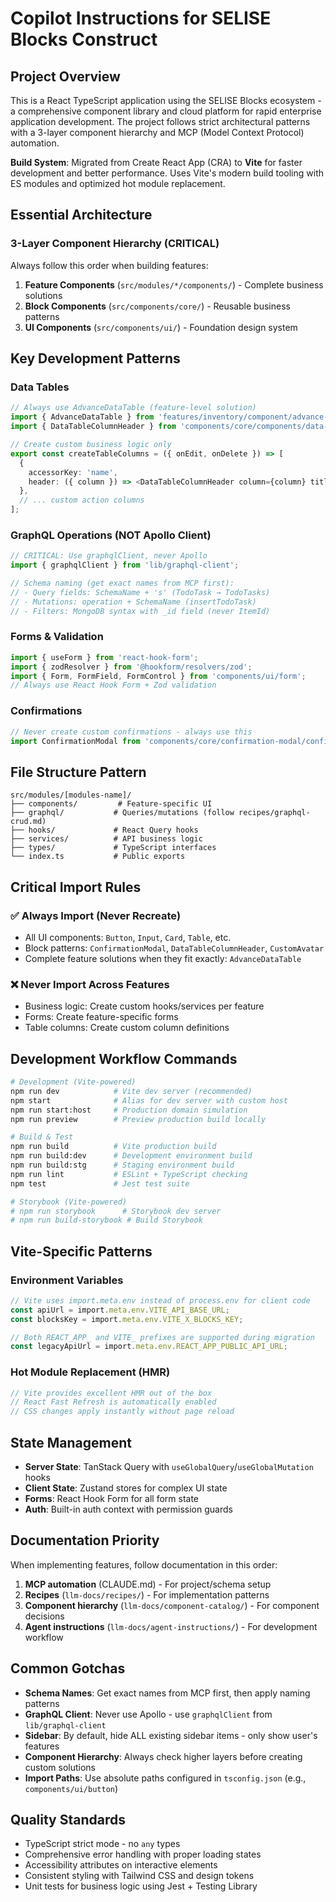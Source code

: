 # Copilot Instructions for SELISE Blocks Construct

## Project Overview

This is a React TypeScript application using the SELISE Blocks ecosystem - a comprehensive component library and cloud platform for rapid enterprise application development. The project follows strict architectural patterns with a 3-layer component hierarchy and MCP (Model Context Protocol) automation.

**Build System**: Migrated from Create React App (CRA) to **Vite** for faster development and better performance. Uses Vite's modern build tooling with ES modules and optimized hot module replacement.

## Essential Architecture

### 3-Layer Component Hierarchy (CRITICAL)

Always follow this order when building features:

1. **Feature Components** (`src/modules/*/components/`) - Complete business solutions
2. **Block Components** (`src/components/core/`) - Reusable business patterns
3. **UI Components** (`src/components/ui/`) - Foundation design system

## Key Development Patterns

### Data Tables

```typescript
// Always use AdvanceDataTable (feature-level solution)
import { AdvanceDataTable } from 'features/inventory/component/advance-data-table/advance-data-table'
import { DataTableColumnHeader } from 'components/core/components/data-table/data-table-column-header'

// Create custom business logic only
export const createTableColumns = ({ onEdit, onDelete }) => [
  {
    accessorKey: 'name',
    header: ({ column }) => <DataTableColumnHeader column={column} title="Name" />,
  },
  // ... custom action columns
];
```

### GraphQL Operations (NOT Apollo Client)

```typescript
// CRITICAL: Use graphqlClient, never Apollo
import { graphqlClient } from 'lib/graphql-client';

// Schema naming (get exact names from MCP first):
// - Query fields: SchemaName + 's' (TodoTask → TodoTasks)
// - Mutations: operation + SchemaName (insertTodoTask)
// - Filters: MongoDB syntax with _id field (never ItemId)
```

### Forms & Validation

```typescript
import { useForm } from 'react-hook-form';
import { zodResolver } from '@hookform/resolvers/zod';
import { Form, FormField, FormControl } from 'components/ui/form';
// Always use React Hook Form + Zod validation
```

### Confirmations

```typescript
// Never create custom confirmations - always use this
import ConfirmationModal from 'components/core/confirmation-modal/confirmation-modal';
```

## File Structure Pattern

```
src/modules/[modules-name]/
├── components/         # Feature-specific UI
├── graphql/           # Queries/mutations (follow recipes/graphql-crud.md)
├── hooks/             # React Query hooks
├── services/          # API business logic
├── types/             # TypeScript interfaces
└── index.ts           # Public exports
```

## Critical Import Rules

### ✅ Always Import (Never Recreate)

- All UI components: `Button`, `Input`, `Card`, `Table`, etc.
- Block patterns: `ConfirmationModal`, `DataTableColumnHeader`, `CustomAvatar`
- Complete feature solutions when they fit exactly: `AdvanceDataTable`

### ❌ Never Import Across Features

- Business logic: Create custom hooks/services per feature
- Forms: Create feature-specific forms
- Table columns: Create custom column definitions

## Development Workflow Commands

```bash
# Development (Vite-powered)
npm run dev            # Vite dev server (recommended)
npm start              # Alias for dev server with custom host
npm run start:host     # Production domain simulation
npm run preview        # Preview production build locally

# Build & Test
npm run build          # Vite production build
npm run build:dev      # Development environment build
npm run build:stg      # Staging environment build
npm run lint           # ESLint + TypeScript checking
npm test               # Jest test suite

# Storybook (Vite-powered)
# npm run storybook      # Storybook dev server
# npm run build-storybook # Build Storybook
```

## Vite-Specific Patterns

### Environment Variables

```typescript
// Vite uses import.meta.env instead of process.env for client code
const apiUrl = import.meta.env.VITE_API_BASE_URL;
const blocksKey = import.meta.env.VITE_X_BLOCKS_KEY;

// Both REACT_APP_ and VITE_ prefixes are supported during migration
const legacyApiUrl = import.meta.env.REACT_APP_PUBLIC_API_URL;
```

### Hot Module Replacement (HMR)

```typescript
// Vite provides excellent HMR out of the box
// React Fast Refresh is automatically enabled
// CSS changes apply instantly without page reload
```

## State Management

- **Server State**: TanStack Query with `useGlobalQuery`/`useGlobalMutation` hooks
- **Client State**: Zustand stores for complex UI state
- **Forms**: React Hook Form for all form state
- **Auth**: Built-in auth context with permission guards

## Documentation Priority

When implementing features, follow documentation in this order:

1. **MCP automation** (CLAUDE.md) - For project/schema setup
2. **Recipes** (`llm-docs/recipes/`) - For implementation patterns
3. **Component hierarchy** (`llm-docs/component-catalog/`) - For component decisions
4. **Agent instructions** (`llm-docs/agent-instructions/`) - For development workflow

## Common Gotchas

- **Schema Names**: Get exact names from MCP first, then apply naming patterns
- **GraphQL Client**: Never use Apollo - use `graphqlClient` from `lib/graphql-client`
- **Sidebar**: By default, hide ALL existing sidebar items - only show user's features
- **Component Hierarchy**: Always check higher layers before creating custom solutions
- **Import Paths**: Use absolute paths configured in `tsconfig.json` (e.g., `components/ui/button`)

## Quality Standards

- TypeScript strict mode - no `any` types
- Comprehensive error handling with proper loading states
- Accessibility attributes on interactive elements
- Consistent styling with Tailwind CSS and design tokens
- Unit tests for business logic using Jest + Testing Library
